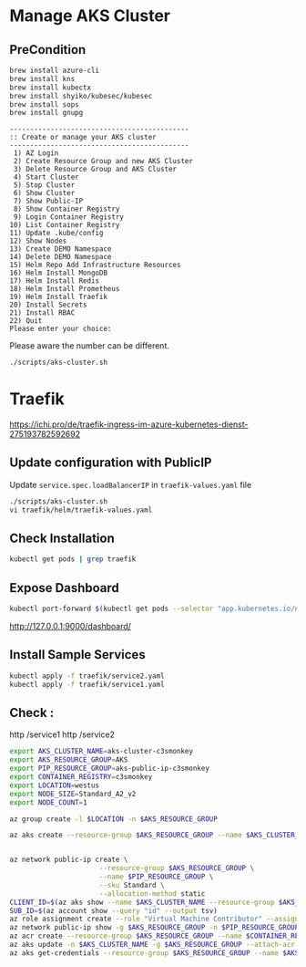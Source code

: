 # Manage AKS Cluster

## PreCondition
```bash
brew install azure-cli
brew install kns
brew install kubectx 
brew install shyiko/kubesec/kubesec
brew install sops
brew install gnupg
```

``` 
--------------------------------------------
:: Create or manage your AKS cluster
--------------------------------------------
 1) AZ Login
 2) Create Resource Group and new AKS Cluster
 3) Delete Resource Group and AKS Cluster
 4) Start Cluster
 5) Stop Cluster
 6) Show Cluster
 7) Show Public-IP
 8) Show Container Registry
 9) Login Container Registry
10) List Container Registry
11) Update .kube/config
12) Show Nodes
13) Create DEMO Namespace
14) Delete DEMO Namespace
15) Helm Repo Add Infrastructure Resources
16) Helm Install MongoDB
17) Helm Install Redis
18) Helm Install Prometheus
19) Helm Install Traefik
20) Install Secrets
21) Install RBAC
22) Quit
Please enter your choice:
```

Please aware the number can be different.
```bash
./scripts/aks-cluster.sh
```


# Traefik
https://ichi.pro/de/traefik-ingress-im-azure-kubernetes-dienst-275193782592692


## Update configuration with PublicIP
Update `service.spec.loadBalancerIP` in `traefik-values.yaml` file 
```bash
./scripts/aks-cluster.sh
vi traefik/helm/traefik-values.yaml
```

## Check Installation
```bash
kubectl get pods | grep traefik
```

## Expose Dashboard
```bash
kubectl port-forward $(kubectl get pods --selector "app.kubernetes.io/name=traefik" --output=name) 9000:9000
```
http://127.0.0.1:9000/dashboard/


## Install Sample Services
```bash
kubectl apply -f traefik/service2.yaml
kubectl apply -f traefik/service1.yaml
```

## Check :
http <Public IP>/service1
http <Public IP>/service2



```bash
export AKS_CLUSTER_NAME=aks-cluster-c3smonkey
export AKS_RESOURCE_GROUP=AKS
export PIP_RESOURCE_GROUP=aks-public-ip-c3smonkey
export CONTAINER_REGISTRY=c3smonkey
export LOCATION=westus
export NODE_SIZE=Standard_A2_v2
export NODE_COUNT=1

az group create -l $LOCATION -n $AKS_RESOURCE_GROUP

az aks create --resource-group $AKS_RESOURCE_GROUP --name $AKS_CLUSTER_NAME --node-count $NODE_COUNT --node-vm-size $NODE_SIZE --enable-addons monitoring --generate-ssh-keys


az network public-ip create \
                      --resource-group $AKS_RESOURCE_GROUP \
                      --name $PIP_RESOURCE_GROUP \
                      --sku Standard \
                      --allocation-method static
CLIENT_ID=$(az aks show --name $AKS_CLUSTER_NAME --resource-group $AKS_RESOURCE_GROUP | jq -r .identity.principalId)
SUB_ID=$(az account show --query "id" --output tsv)
az role assignment create --role "Virtual Machine Contributor" --assignee $CLIENT_ID --scope /subscriptions/$SUB_ID/resourceGroups/$AKS_RESOURCE_GROUP
az network public-ip show -g $AKS_RESOURCE_GROUP -n $PIP_RESOURCE_GROUP | jq .ipAddress -r
az acr create --resource-group $AKS_RESOURCE_GROUP --name $CONTAINER_REGISTRY --sku Standard
az aks update -n $AKS_CLUSTER_NAME -g $AKS_RESOURCE_GROUP --attach-acr $CONTAINERte_REGISTRY
az aks get-credentials --resource-group $AKS_RESOURCE_GROUP --name $AKS_CLUSTER_NAME


```
